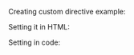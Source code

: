 Creating custom directive example:

Setting it in HTML:
<snippet id='custom-directive-html'/>

Setting in code:
<snippet id='custom-directive-code'/>